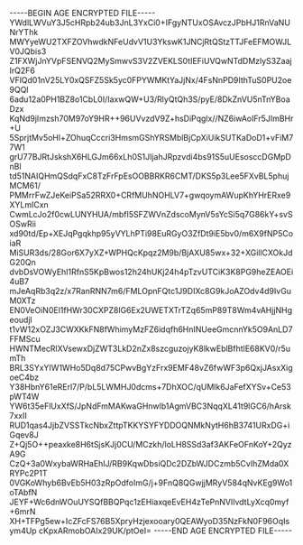 -----BEGIN AGE ENCRYPTED FILE-----
YWdlLWVuY3J5cHRpb24ub3JnL3YxCi0+IFgyNTUxOSAvczJPbHJ1RnVaNUNrYThk
MWYyeWU2TXFZOVhwdkNFeUdvV1U3YkswK1JNCjRtQStzTTJFeEFMOWJLV0JQbis3
Z1FXWjJnYVpFSENVQ2MySmwvS3V2ZVEKLS0tIEFiUVQwNTdDMzlyS3ZaajIrQ2F6
VFlQd01nV25LY0xQSFZ5Sk5yc0FPYWMKtYaJjNx/4FsNnPD9IthTuS0PU2oe9QQl
6adu12a0PH1BZ8o1CbL0I/IaxwQW+U3/RlyQtQh3S/pyE/8DkZnVU5nTnYBoaDzx
KqNd9jImzsh70M97oY9HR++96UVvzdV9Z+hsDiPqglx//NZ6iwAoIFr5JImBHr+U
5SprjtMv5oHl+ZOhuqCccri3HmsmGShYRSMblBjCpXiUikSUTKaDoD1+vFiM77W1
grU77BJRtJskshX6HLGJm66xLh0S1JIjahJRpzvdi4bs91S5uUEsosccDGMpDnBl
td51NAIQHmQSdqFxC8TzFrFpEsOOBBRKR6CMT/DKS5p3Lee5FXvBL5phujMCM61/
PMMrrFwZJeKeiPSa52RRX0+CRfMUhNOHLV7+gwqoymAWupKhYHrERxe9XYLmICxn
CwmLcJo2f0cwLUNYHUA/mbfI5SFZWVnZdscoMynV5sYcSi5q7G86kY+svSOSwRii
xd90td/Ep+XEJqPgqkhp95yVYLhPTi98EuRGyO3ZfDt9iE5bv0/m6X9fNP5CoiaR
MiSUR3ds/28Gor6X7yXZ+WPHQcKpqz2M9b/BjAXU85wx+32+XGillCXOkJdG20Qn
dvbDsVOWyEhI1RfnS5KpBwos12h24hUKj24h4pTzvUTCiK3K8PG9heZEAOEi4uB7
mJeAqRb3q2z/x7RanRNN7m6/FMLOpnFQtc1J9DIXc8G9kJoAZOdv4d9IvGuM0XTz
EN0VeOiN0El1fHWr30CXPZ8lG6Ex2UWETXTrTZq65mP89T8Wm4vAHjjNHgeoudjl
t1vW12xOZJ3CWXKkFN8fWhimyMzFZ6idqfh6HnINUeeGmcnnYk5O9AnLD7FFMScu
HWNTMecRlXVsewxDjZWT3LkD2nZx8szcguzojyK8lkwEblBfhtlE68KV0/r5umTh
BRL3SYxYIW1WHo5Dq8d75CPwvBgYzFrx9EMF48vZ6fwWF3p6QxjJAsxXigoeC4bz
Y38HbnY61eRErl7/P/bL5LWMHJ0dcms+7DhXOC/qUMlk6JaFefXYSv+Ce53pWT4W
YW6t35eFlUxXfS/JpNdFmMAKwaGHnwlb1AgmVBC3NqqXL41t9lGC6/hArsk7xxII
RUD1qas4JjbZVSSTkcNbxZttpTKKYSYFYDDOQNMkNytH6hB3741URxDG+iGqev8J
Z+Qj5O++peaxke8H6tSjsKJj0CU/MCzkh/loLH8SSd3af3AKFeOFnKoY+2QyzA9G
CzQ+3a0WxybaWRHaEhIJ/RB9KqwDbsiQDc2DZbWJDCzmb5CvIhZMda0XRYPc2P1T
0VGKoWhyb6BvEb5H03zRpOdfoImG/j+9FnQ8QGwjjMRyV584qNvKEg9Wo1oTAbfN
JEYF+Wc6dnWOuUYSQfBBQPqc1zEHiaxqeEvEH4zTePnNVlIvdtLyXcq0myf+6mrN
XH+TFPg5ew+IcZFcFS76B5XpryHzjexooary0QEAWyoD35NzFkN0F96OqIsym4Up
cKpxARmobOAIx29UK/ptOeI=
-----END AGE ENCRYPTED FILE-----
